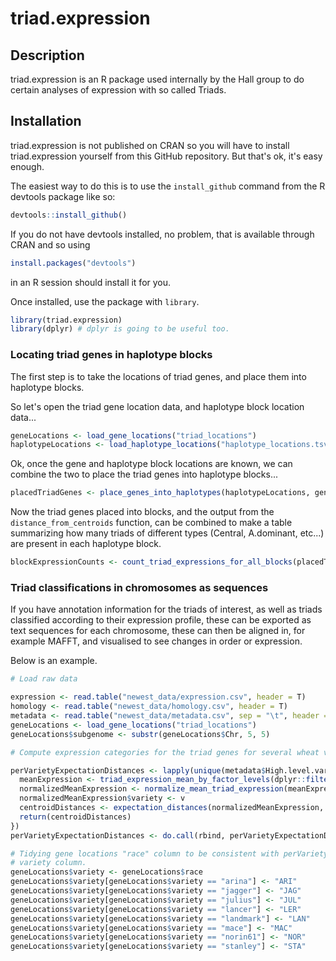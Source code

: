 # triad.expression

## Description

triad.expression is an R package used internally by the Hall group to do certain analyses of expression with so called Triads.

## Installation

triad.expression is not published on CRAN so you will have to install triad.expression yourself from this GitHub repository. But that's ok, it's easy enough.

The easiest way to do this is to use the `install_github` command from the R devtools package like so:

```R
devtools::install_github()
```

If you do not have devtools installed, no problem, that is available through CRAN and so using

```R
install.packages("devtools") 
```

in an R session should install it for you.

Once installed, use the package with `library`.

```R
library(triad.expression)
library(dplyr) # dplyr is going to be useful too.
```







### Locating triad genes in haplotype blocks

The first step is to take the locations of triad genes, and place them into haplotype blocks.

So let's open the triad gene location data, and haplotype block location data...

```R
geneLocations <- load_gene_locations("triad_locations")
haplotypeLocations <- load_haplotype_locations("haplotype_locations.tsv")
```

Ok, once the gene and haplotype block locations are known, we can combine the two to place the triad genes
into haplotype blocks...

```R
placedTriadGenes <- place_genes_into_haplotypes(haplotypeLocations, geneLocations)
```

Now the triad genes placed into blocks, and the output from the `distance_from_centroids` function, can be combined to make a table summarizing how many triads of different types (Central, A.dominant, etc...) are present in each haplotype block.

```R
blockExpressionCounts <- count_triad_expressions_for_all_blocks(placedTriadGenes, centroidMat)
```

### Triad classifications in chromosomes as sequences

If you have annotation information for the triads of interest, as well as triads classified
according to their expression profile, these can be exported as text sequences for each chromosome,
these can then be aligned in, for example MAFFT, and visualised to see changes in order or expression.

Below is an example.

```R
# Load raw data

expression <- read.table("newest_data/expression.csv", header = T)
homology <- read.table("newest_data/homology.csv", header = T)
metadata <- read.table("newest_data/metadata.csv", sep = "\t", header = T)
geneLocations <- load_gene_locations("triad_locations")
geneLocations$subgenome <- substr(geneLocations$Chr, 5, 5)

# Compute expression categories for the triad genes for several wheat varieties.

perVarietyExpectationDistances <- lapply(unique(metadata$High.level.variety), function(v) {
  meanExpression <- triad_expression_mean_by_factor_levels(dplyr::filter(metadata, High.level.variety == v), homology, expression, "High.level.tissue")
  normalizedMeanExpression <- normalize_mean_triad_expression(meanExpression)
  normalizedMeanExpression$variety <- v
  centroidDistances <- expectation_distances(normalizedMeanExpression, "all")
  return(centroidDistances)
})
perVarietyExpectationDistances <- do.call(rbind, perVarietyExpectationDistances)

# Tidying gene locations "race" column to be consistent with perVarietyExpectationDistances's
# variety column.
geneLocations$variety <- geneLocations$race
geneLocations$variety[geneLocations$variety == "arina"] <- "ARI"
geneLocations$variety[geneLocations$variety == "jagger"] <- "JAG"
geneLocations$variety[geneLocations$variety == "julius"] <- "JUL"
geneLocations$variety[geneLocations$variety == "lancer"] <- "LER"
geneLocations$variety[geneLocations$variety == "landmark"] <- "LAN"
geneLocations$variety[geneLocations$variety == "mace"] <- "MAC"
geneLocations$variety[geneLocations$variety == "norin61"] <- "NOR"
geneLocations$variety[geneLocations$variety == "stanley"] <- "STA"

```
